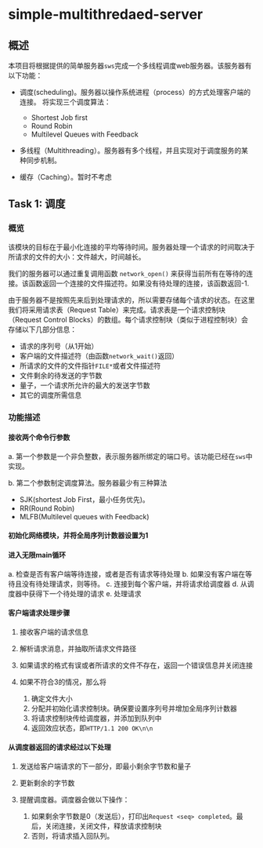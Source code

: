 # simple-multithredaed-server

## 概述

本项目将根据提供的简单服务器`sws`完成一个多线程调度web服务器。该服务器有以下功能：

- 调度(scheduling)。服务器以操作系统进程（process）的方式处理客户端的连接。
将实现三个调度算法：
  
  + Shortest Job first
  + Round Robin
  + Multilevel Queues with Feedback
- 多线程（Multithreading）。服务器有多个线程，并且实现对于调度服务的某种同步机制。
- 缓存（Caching）。暂时不考虑

## Task 1: 调度

### 概览

该模块的目标在于最小化连接的平均等待时间。服务器处理一个请求的时间取决于所请求的文件的大小：文件越大，时间越长。

我们的服务器可以通过重复调用函数 `network_open()` 来获得当前所有在等待的连接。该函数返回一个连接的文件描述符。如果没有待处理的连接，该函数返回-1.

由于服务器不是按照先来后到处理请求的，所以需要存储每个请求的状态。在这里我们将采用请求表（Request Table）来完成。请求表是一个请求控制块（Request Control Blocks）的数组。每个请求控制块（类似于进程控制块）会存储以下几部分信息：

- 请求的序列号（从1开始）
- 客户端的文件描述符（由函数`network_wait()`返回）
- 所请求的文件的文件指针`FILE*`或者文件描述符
- 文件剩余的待发送的字节数
- 量子，一个请求所允许的最大的发送字节数
- 其它的调度所需信息

### 功能描述

#### 接收两个命令行参数

a. 第一个参数是一个非负整数，表示服务器所绑定的端口号。该功能已经在`sws`中实现。

b. 第二个参数制定调度算法。服务器最少有三种算法
  - SJK(shortest Job First，最小任务优先)。
  - RR(Round Robin)
  - MLFB(Multilevel queues with Feedback)

#### 初始化网络模块，并将全局序列计数器设置为1

#### 进入无限main循环
a. 检查是否有客户端等待连接，或者是否有请求等待处理
b. 如果没有客户端在等待且没有待处理请求，则等待。
c. 连接到每个客户端，并将请求给调度器
d. 从调度器中获得下一个待处理的请求
e. 处理请求

#### 客户端请求处理步骤
1. 接收客户端的请求信息
2. 解析请求消息，并抽取所请求文件路径
3. 如果请求的格式有误或者所请求的文件不存在，返回一个错误信息并关闭连接
4. 如果不符合3的情况，那么将
    
    1. 确定文件大小
    2. 分配并初始化请求控制块。确保要设置序列号并增加全局序列计数器
    3. 将请求控制块传给调度器，并添加到队列中
    4. 返回效应状态，即`HTTP/1.1 200 OK\n\n`

#### 从调度器返回的请求经过以下处理

1. 发送给客户端请求的下一部分，即最小剩余字节数和量子
2. 更新剩余的字节数
3. 提醒调度器。调度器会做以下操作：

    1. 如果剩余字节数是0（发送后），打印出`Request <seq> completed`。最后，关闭连接，关闭文件，释放请求控制块
    2. 否则，将请求插入回队列。